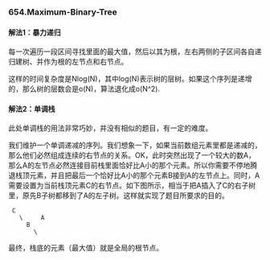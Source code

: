 ### 654.Maximum-Binary-Tree

#### 解法1：暴力递归
每一次遍历一段区间寻找里面的最大值，然后以其为根，左右两侧的子区间各自递归建树、并作为根的左节点和右节点。

这样的时间复杂度是Nlog(N)，其中log(N)表示树的层树。如果这个序列是递增的，那么树的层数会是o(N)，算法退化成o(N^2).

#### 解法2：单调栈
此处单调栈的用法非常巧妙，并没有相似的题目，有一定的难度。

我们维护一个单调递减的序列。我们想象一下，如果当前数组元素里都是递减的，那么他们必然组成连续的右节点的关系。OK，此时突然出现了一个较大的数A，那么A的左节点必然连接目前栈里面恰好比A小的那个元素。所以你需要不停地腾退栈顶元素，并且把最后一个恰好比A小的那个元素B接到A的左节点上。同时，A需要设置为当前栈顶元素C的右节点。如下图所示，相当于把A插入了C的右子树里，原先B子树都移到了A的左子树。这样就实现了题目所要求的目的。
```
 C       
   \     A 
     B
       \
```
最终，栈底的元素（最大值）就是全局的根节点。
